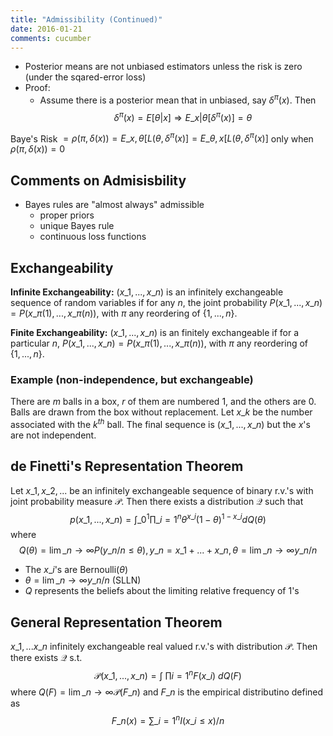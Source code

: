```yaml
---
title: "Admissibility (Continued)"
date: 2016-01-21
comments: cucumber
---
```


- Posterior means are not unbiased estimators unless the risk is zero (under the sqared-error loss)
- Proof:
  - Assume there is a posterior mean that in unbiased, say $\delta^\pi(x)$. Then
   $$
     \delta^\pi(x) = E[\theta|x] \Rightarrow E\_{x|\theta}[\delta^\pi(x)] = \theta
   $$
 
Baye's Risk $= \rho(\pi,\delta(x)) = E\_{x,\theta}[L(\theta,\delta^\pi(x)] = E\_{\theta,x}[L(\theta,\delta^\pi(x)]$ only when $\rho(\pi,\delta(x)) = 0$ 

## Comments on Admisisbility

- Bayes rules are "almost always" admissible
  - proper priors
  - unique Bayes rule
  - continuous loss functions


## Exchangeability

**Infinite Exchangeability:** $(x\_1,...,x\_n)$ is an infinitely exchangeable sequence of random variables if for any $n$, the joint probability $P(x\_1,...,x\_n) = P(x\_{\pi(1)},...,x\_{\pi(n)})$, with $\pi$ any reordering of $\{1,...,n\}$.

**Finite Exchangeability:** $(x\_1,...,x\_n)$ is an finitely exchangeable if for a particular $n$, $P(x\_1,...,x\_n) = P(x\_{\pi(1)},...,x\_{\pi(n)})$, with $\pi$ any reordering of $\{1,...,n\}$.


### Example (non-independence, but exchangeable)
There are $m$ balls in a box, $r$ of them are numbered 1, and the others are 0. Balls are drawn from the box without replacement. Let $x\_k$ be the number associated with the $k^{th}$ ball. The final sequence is $(x\_1,...,x\_n)$ but the $x$'s are not independent.

## de Finetti's Representation Theorem
Let $x\_1, x\_2,...$ be an infinitely exchangeable sequence of binary r.v.'s with joint probability measure $\mathcal P$. Then there exists a distribution $\mathcal Q$ such that 
$$
  p(x\_1,...,x\_n) = \displaystyle\int\_0^1 \prod\_{i=1}^n \theta^{x\_i}(1-\theta)^{1-x\_i} dQ(\theta)
$$ where 
$$
  Q(\theta) = \lim\_{n\rightarrow \infty} P(y\_n/n \le \theta), y\_n = x\_1+...+x\_n, \theta = \lim\_{n\rightarrow\infty} y\_n / n 
$$

- The $x\_i$'s are Bernoulli($\theta$)
- $\theta = \lim\_{n\rightarrow\infty} y\_n / n$ (SLLN)
- $Q$ represents the beliefs about the limiting relative frequency of 1's

## General Representation Theorem
$x\_1,...x\_n$ infinitely exchangeable real valued r.v.'s with distribution $\mathcal P$. Then there exists $\mathcal Q$ s.t. 
$$
  \mathcal{P}(x\_1,...,x\_n) = \displaystyle\int~ \prod{i=1}^n F(x\_i) ~dQ(F)
$$
where $Q(F) =\lim\_{n\rightarrow\infty} \mathcal{P}(F\_n)$ and $F\_n$ is the empirical distributino defined as
$$
  F\_n(x) = \sum\_{i=1}^n I(x\_i\le x) /n
$$

